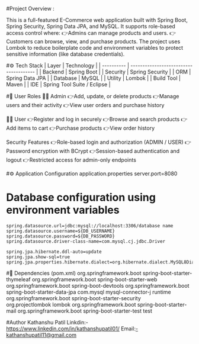#Project Overview :

This is a full-featured E-Commerce web application built with Spring Boot, Spring Security, Spring Data JPA, and MySQL.
It supports role-based access control where:
👉Admins can manage products and users.
👉Customers can browse, view, and purchase products.
The project uses Lombok to reduce boilerplate code and environment variables to protect sensitive information (like database credentials).

#⚙️ Tech Stack
| Layer      | Technology                             |
| ---------- | -------------------------------------- |
| Backend    | Spring Boot                            |
| Security   | Spring Security                        |
| ORM        | Spring Data JPA                        |
| Database   | MySQL                                  |
| Utility    | Lombok                                 |
| Build Tool | Maven                                  |
| IDE        | Spring Tool Suite / Eclipse            |	

#👤 User Roles
🧑‍💼 Admin
👉Add, update, or delete products
👉Manage users and their activity
👉View user orders and purchase history

🧑‍💻 User
👉Register and log in securely
👉Browse and search products
👉Add items to cart
👉Purchase products
👉View order history

Security Features
👉Role-based login and authorization (ADMIN / USER)
👉Password encryption with BCrypt
👉Session-based authentication and logout
👉Restricted access for admin-only endpoints

#⚙️ Application Configuration
application.properties
server.port=8080

# Database configuration using environment variables
	spring.datasource.url=jdbc:mysql://localhost:3306/database name
	spring.datasource.username=${DB_USERNAME}
	spring.datasource.password=${DB_PASSWORD}
	spring.datasource.driver-class-name=com.mysql.cj.jdbc.Driver

	spring.jpa.hibernate.ddl-auto=update
	spring.jpa.show-sql=true
	spring.jpa.properties.hibernate.dialect=org.hibernate.dialect.MySQL8Dialect

#🧩 Dependencies (pom.xml)
	<dependencies>
  	<dependency>
			<groupId>org.springframework.boot</groupId>
			<artifactId>spring-boot-starter-thymeleaf</artifactId>
		</dependency>
		<dependency>
			<groupId>org.springframework.boot</groupId>
			<artifactId>spring-boot-starter-web</artifactId>
		</dependency>	
<dependency>
        <groupId>org.springframework.boot</groupId>
        <artifactId>spring-boot-devtools</artifactId>
  </dependency> 
   <dependency>
      <groupId>org.springframework.boot</groupId>
      <artifactId>spring-boot-starter-data-jpa</artifactId>
    </dependency>
  <dependency>
      <groupId>com.mysql</groupId>
      <artifactId>mysql-connector-j</artifactId>
      <scope>runtime</scope>
    </dependency>
  <dependency>
      <groupId>org.springframework.boot</groupId>
      <artifactId>spring-boot-starter-security</artifactId>
    </dependency>  
<dependency>
    <groupId>org.projectlombok</groupId>
    <artifactId>lombok</artifactId>
</dependency>
   <dependency>
    <groupId>org.springframework.boot</groupId>
    <artifactId>spring-boot-starter-mail</artifactId>
</dependency>
<dependency>
			<groupId>org.springframework.boot</groupId>
			<artifactId>spring-boot-starter-test</artifactId>
			<scope>test</scope>
		</dependency>
  </dependencies>



    
#Author
Kathanshu Patil
Linkdin:-https://www.linkedin.com/in/kathanshupatil01/
Email:-kathanshupatil11@gmail.com

